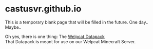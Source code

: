 # castusvr.github.io
This is a temporary blank page that will be filled in the future. One day.. Maybe..

Oh yes, there is one thing: The [Welpcat Datapack](https://github.com/CastusVR/welpcat_datapack)  
That Datapack is meant for use on our Welpcat Minecraft Server.

